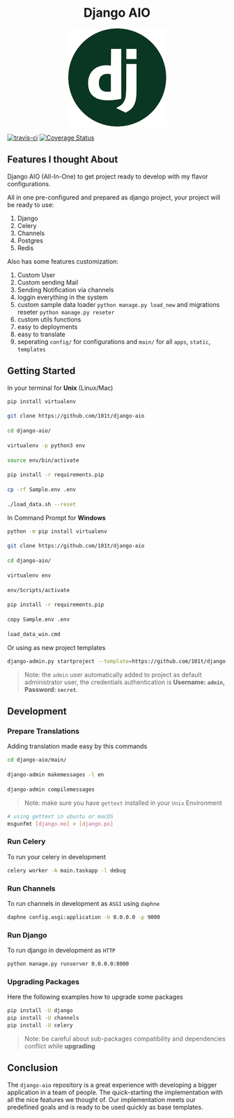 <h1 align="center">Django AIO</h1>
<p align="center">
	<img src="https://github.com/101t/django-aio/blob/master/main/static/assets/img/django-aio.png" alt="Django AIO">
</p>
<p>
	<a href="https://travis-ci.org/101t/django-aio"><img src="https://travis-ci.org/101t/django-aio.svg?branch=master" alt="travis-ci"></a>
	<a href='https://coveralls.io/github/101t/django-aio'><img src='https://coveralls.io/repos/github/101t/django-aio/badge.svg' alt='Coverage Status' /></a>
</p>

## Features I thought About

Django AIO (All-In-One) to get project ready to develop with my flavor configurations.

All in one pre-configured and prepared as django project, your project will be ready to use:

1. Django
2. Celery
3. Channels
4. Postgres
5. Redis

Also has some features customization:

1. Custom User
2. Custom sending Mail
3. Sending Notification via channels
4. loggin everything in the system
5. custom sample data loader `python manage.py load_new` and migrations reseter `python manage.py reseter`
6. custom utils functions
7. easy to deployments
8. easy to translate
9. seperating `config/` for configurations and `main/` for all `apps`, `static`, `templates`


## Getting Started

In your terminal for **Unix** (Linux/Mac)

```sh
pip install virtualenv

git clone https://github.com/101t/django-aio

cd django-aio/

virtualenv -p python3 env

source env/bin/activate

pip install -r requirements.pip

cp -rf Sample.env .env

./load_data.sh --reset
```

In Command Prompt for **Windows**

```sh
python -m pip install virtualenv

git clone https://github.com/101t/django-aio

cd django-aio/

virtualenv env

env/Scripts/activate

pip install -r requirements.pip

copy Sample.env .env

load_data_win.cmd
```

Or using as new project templates

```sh
django-admin.py startproject --template=https://github.com/101t/django-aio/archive/latest.zip --extension=py,gitignore PROJECT_NAME
```

> Note: the `admin` user automatically added to project as default administrator user, the credentials authentication is **Username: `admin`, Password: `secret`**.

## Development

### Prepare Translations

Adding translation made easy by this commands

```sh
cd django-aio/main/

django-admin makemessages -l en

django-admin compilemessages
```
> Note: make sure you have `gettext` installed in your `Unix` Environment

```sh
# using gettext in ubuntu or macOS
msgunfmt [django.mo] > [django.po]
```

### Run Celery

To run your celery in development
```sh
celery worker -A main.taskapp -l debug
```

### Run Channels
To run channels in development as `ASGI` using `daphne`
```sh
daphne config.asgi:application -b 0.0.0.0 -p 9000
```

### Run Django
To run django in development as `HTTP` 
```sh
python manage.py runserver 0.0.0.0:8000
```

### Upgrading Packages

Here the following examples how to upgrade some packages

```sh
pip install -U django
pip install -U channels
pip install -U celery
```
> Note: be careful about sub-packages compatibility and dependencies conflict while **upgrading**

## Conclusion

The `django-aio` repository is a great experience with developing a bigger application in a team of people. The quick-starting the implementation with all the nice features we thought of. Our implementation meets our predefined goals and is ready to be used quickly as base templates.